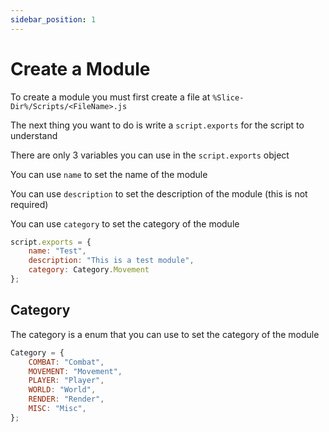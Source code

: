 ```yaml
---
sidebar_position: 1
---
```


# Create a Module

To create a module you must first create a file at `%Slice-Dir%/Scripts/<FileName>.js`

The next thing you want to do is write a `script.exports` for the script to understand

There are only 3 variables you can use in the `script.exports` object

You can use `name` to set the name of the module

You can use `description` to set the description of the module (this is not required)

You can use `category` to set the category of the module

```js
script.exports = {
    name: "Test",
    description: "This is a test module",
    category: Category.Movement
};
```

## Category

The category is a enum that you can use to set the category of the module

```js
Category = {
    COMBAT: "Combat",
    MOVEMENT: "Movement",
    PLAYER: "Player",
    WORLD: "World",
    RENDER: "Render",
    MISC: "Misc",
};
```